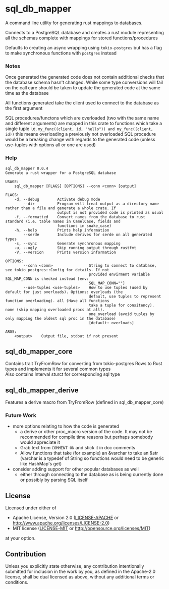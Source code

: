 # sql_db_mapper
A command line utility for generating rust mappings to databases.

Connects to a PostgreSQL database and creates a rust module representing all the schemas complete with mappings for stored functions/procedures

Defaults to creating an async wrapping using `tokio-postgres` but has a flag to make synchronous functions with `postgres` instead

### Notes
Once generated the generated code does not contain additional checks that the database schema hasn't changed. While some type conversions will fail on the call care should be taken to update the generated code at the same time as the database

All functions generated take the client used to connect to the database as the first argument

SQL procedures/functons which are overloaded (two with the same name and different arguments) are mapped in this crate to functions which take a single tuple i,e, `my_func((client, id, "hello")) and my_func((client, id))` this means overloading a previously not overloaded SQL procedure would be a breaking change with regards to the generated code (unless use-tuples with options all or one are used)

### Help
```
sql_db_mapper 0.0.4
Generate a rust wrapper for a PostgreSQL database

USAGE:
    sql_db_mapper [FLAGS] [OPTIONS] --conn <conn> [output]

FLAGS:
    -d, --debug        Activate debug mode
        --dir          Program will treat output as a directory name rather than a file and generate a whole crate. If
                       output is not provided code is printed as usual
    -f, --formatted    Convert names from the database to rust standard (i.e. table names in CamelCase, fields and
                       functions in snake_case)
    -h, --help         Prints help information
        --serde        Include derives for serde on all generated types
    -s, --sync         Generate synchronous mapping
    -u, --ugly         Skip running output through rustfmt
    -V, --version      Prints version information

OPTIONS:
        --conn <conn>                String to connect to database, see tokio_postgres::Config for details. If not
                                     provided envirment variable SQL_MAP_CONN is checked instead [env:
                                     SQL_MAP_CONN=""]
        --use-tuples <use-tuples>    How to use tuples (used by default for just overloads). Options: overloads (the
                                     default, use tuples to represent function overloading). all (Have all functions
                                     take a tuple for consitency). none (skip mapping overloaded procs at all).
                                     one_overload (avoid tuples by only mapping the oldest sql proc in the database)
                                     [default: overloads]

ARGS:
    <output>    Output file, stdout if not present
```

## sql_db_mapper_core
Contains trait TryFromRow for converting from tokio-postgres Rows to Rust types and implements it for several common types  
Also contains Interval sturct for corresponding sql type

## sql_db_mapper_derive
Features a derive macro from TryFromRow (defined in sql_db_mapper_core)

### Future Work
* more options relating to how the code is generated
	* a derive or other proc_macro version of the code. It may not be recommended for compile time reasons but perhaps somebody would appreciate it
	* Grab text from `COMMENT ON` and stick it in doc comments
	* Allow functions that take (for example) an &varchar to take an &str (varchar is a typedef of String so functions would need to be generic like HashMap's get)
* consider adding support for other popular databases as well
	* either through connecting to the database as is being currently done or possibly by parsing SQL itself

## License

Licensed under either of

 * Apache License, Version 2.0
   ([LICENSE-APACHE](LICENSE-APACHE) or http://www.apache.org/licenses/LICENSE-2.0)
 * MIT license
   ([LICENSE-MIT](LICENSE-MIT) or http://opensource.org/licenses/MIT)

at your option.

## Contribution

Unless you explicitly state otherwise, any contribution intentionally submitted
for inclusion in the work by you, as defined in the Apache-2.0 license, shall be
dual licensed as above, without any additional terms or conditions.

